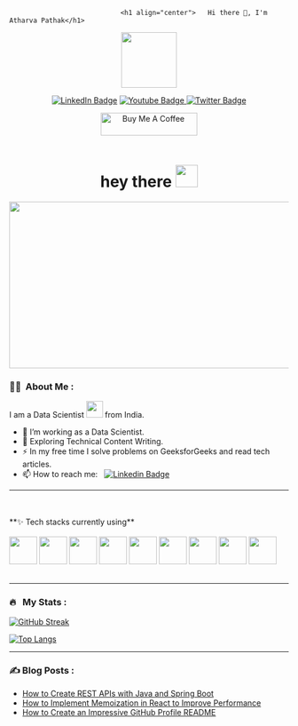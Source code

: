                                 <h1 align="center">   Hi there 👋, I'm Atharva Pathak</h1>


<p align="center"><img src="https://media.giphy.com/media/M9gbBd9nbDrOTu1Mqx/giphy.gif" width="100"/></p>
<p align="center">
<a href="https://www.linkedin.com/in/atharva-pathak-126021119/"><img src="https://img.shields.io/badge/LinkedIn-blue?style=for-the-badge&logo=linkedin&logoColor=white" alt="LinkedIn Badge"></a>
<a href="https://www.youtube.com/channel/UCUPLyTytMDRZQGik63Sxs5A">
    <img src="https://img.shields.io/badge/YouTube-red?style=for-the-badge&logo=youtube&logoColor=white" alt="Youtube Badge"/>
  </a>
  <a href="https://twitter.com/pathak_atharva">
    <img src="https://img.shields.io/badge/Twitter-blue?style=for-the-badge&logo=twitter&logoColor=white" alt="Twitter Badge"/>
  </a>
</p>
<p align="center">
<a href="https://www.buymeacoffee.com/atharvapathak" target="_blank"><img src="https://cdn.buymeacoffee.com/buttons/default-orange.png" alt="Buy Me A Coffee" height="41" width="174"></a>
</p>
<p align="center"><img src="https://komarev.com/ghpvc/?username=atharvapathak&style=flat-square&color=blue" alt=""></p>

<h1 align="center">hey there <img src="https://media.giphy.com/media/hvRJCLFzcasrR4ia7z/giphy.gif" width="40"></h1>

<p align="center"><img src="https://media.giphy.com/media/dWesBcTLavkZuG35MI/giphy.gif" width="600" height="300"  /></p>

### :woman_technologist: &nbsp;About Me :

I am a Data Scientist <img src="https://media.giphy.com/media/WUlplcMpOCEmTGBtBW/giphy.gif" width="30"> from India.

- 🔭 I’m working as a Data Scientist.
- 🌱 Exploring Technical Content Writing.
- ⚡ In my free time I solve problems on GeeksforGeeks and read tech articles.
- 📫 How to reach me: &nbsp; [![Linkedin Badge](https://img.shields.io/badge/-Atharva-blue?style=flat&logo=Linkedin&logoColor=white)](https://www.linkedin.com/in/atharva-pathak-126021119/)

---

<br>
<br>
**✨ Tech stacks currently using** <br>
<br>
<code><a href="https://www.python.org/" target="_blank"><img height="50" src="https://www.vectorlogo.zone/logos/python/python-ar21.svg"></a></code>
<code><a href="https://www.tensorflow.org/" target="_blank"><img height="50" src="https://www.vectorlogo.zone/logos/tensorflow/tensorflow-ar21.svg"></a></code>
<code><a href="https://pytorch.org/" target="_blank"><img height="50" src="https://www.vectorlogo.zone/logos/pytorch/pytorch-ar21.svg"></a></code>
<code><a href="https://jupyter.org/" target="_blank"><img height="50" src="https://www.vectorlogo.zone/logos/jupyter/jupyter-ar21.svg"></a></code>
<code><a href="https://analytics.google.com/" target="_blank"><img height="50" src="https://www.vectorlogo.zone/logos/google_analytics/google_analytics-ar21.svg"></a></code>
<code><a href="https://git-scm.com/" target="_blank"><img height="50" src="https://www.vectorlogo.zone/logos/git-scm/git-scm-ar21.svg"></a></code>
<code><a href="https://www.mysql.com/" target="_blank"><img height="50" src="https://www.vectorlogo.zone/logos/mysql/mysql-ar21.svg"></a></code>
<code><a href="https://www.sqlite.org/" target="_blank"><img height="50" src="https://www.vectorlogo.zone/logos/sqlite/sqlite-ar21.svg"></a></code>
<code><a href="https://www.json.org/" target="_blank"><img height="50" src="https://www.vectorlogo.zone/logos/json/json-ar21.svg"></a></code>
<br>
<br>

---

### 🔥 &nbsp; My Stats :
[![GitHub Streak](http://github-readme-streak-stats.herokuapp.com?user=itsZed0&theme=dark&background=000000)](https://git.io/streak-stats)

[![Top Langs](https://github-readme-stats.vercel.app/api/top-langs/?username=itsZed0&layout=compact&theme=vision-friendly-dark)](https://github.com/anuraghazra/github-readme-stats)

---

### ✍️ Blog Posts : 
- [How to Create REST APIs with Java and Spring Boot](https://www.twilio.com/blog/create-rest-apis-java-spring-boot)
- [How to Implement Memoization in React to Improve Performance](https://www.sitepoint.com/implement-memoization-in-react-to-improve-performance/)
- [How to Create an Impressive GitHub Profile README](https://www.sitepoint.com/github-profile-readme/)<!-- BLOG-POST-LIST:START -->
<!-- BLOG-POST-LIST:END -->

<!--
**atharvapathak/atharvapathak** is a ✨ _special_ ✨ repository because its `README.md` (this file) appears on your GitHub profile.

Here are some ideas to get you started:

- 🔭 I’m currently working on ...
- 🌱 I’m currently learning ...
- 👯 I’m looking to collaborate on ...
- 🤔 I’m looking for help with ...
- 💬 Ask me about ...
- 📫 How to reach me: ...
- 😄 Pronouns: ...
- ⚡ Fun fact: ...
-->
